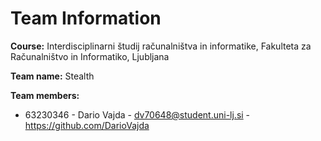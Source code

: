 # Team Information

**Course:** Interdisciplinarni študij računalništva in informatike, Fakulteta za Računalništvo in Informatiko, Ljubljana

**Team name:** Stealth

**Team members:**

* 63230346 - Dario Vajda - dv70648@student.uni-lj.si - https://github.com/DarioVajda

